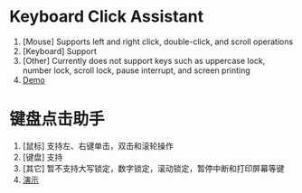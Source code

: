 # Keyboard Click Assistant
1. [Mouse] Supports left and right click, double-click, and scroll operations
2. [Keyboard] Support
3. [Other] Currently does not support keys such as uppercase lock, number lock, scroll lock, pause interrupt, and screen printing
4. [Demo](kca.webp)

# 键盘点击助手
1. [鼠标] 支持左、右键单击，双击和滚轮操作
2. [键盘] 支持
3. [其它] 暂不支持大写锁定，数字锁定，滚动锁定，暂停中断和打印屏幕等键
4. [演示](kca.webp)
